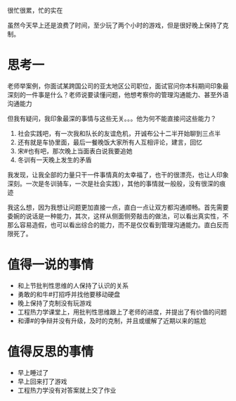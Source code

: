 很忙很累，忙的实在

虽然今天早上还是浪费了时间，至少玩了两个小时的游戏，但是很好晚上保持了克制。

# 思考一

老师举案例，你面试某跨国公司的亚太地区公司职位，面试官问你本科期间印象最深刻的一件事是什么？老师说要读懂问题，他想考察你的管理沟通能力、甚至外语沟通能力

但我有疑问，我印象最深的事情与这些无关。。。他为何不能直接问这些能力？

1. 社会实践吧，有一次我和队长的友谊危机，开诚布公十二半开始聊到三点半
2. 还有就是车协里面，最后一餐晚饭大家所有人互相评论，建言，回忆
3. 宋#也有吧，那次晚上当面表白说我要追她
4. 冬训有一天晚上发生的矛盾

我发现，让我全部的力量只干一件事情真的太幸福了，也干的很漂亮，也让人印象深刻。一次是冬训骑车，一次是社会实践），其他的事情就一般般，没有很深的痕迹

我这么想，因为我想让问题更加直接一点，直白一点让双方都沟通顺畅。首先需要委婉的说话是一种能力，其次，这样从侧面侧旁敲击的做法，可以看出真实性，不那么容易造假，也可以看出综合的能力，而不是仅仅看到管理沟通能力。直白反而限死了。

# 值得一说的事情

+ 和上节批判性思维的人保持了认识的关系
+ 勇敢的和牛#打招呼并找他要移动硬盘
+ 晚上保持了克制没有玩游戏
+ 工程热力学课堂上，用批判性思维跟上了老师的进度，并提出了有价值的问题
+ 和谭#的争辩并没有升级，及时的克制，并且或缓解了近期以来的尴尬

# 值得反思的事情

+ 早上睡过了
+ 早上回来打了游戏
+ 工程热力学没有对答案就上交了作业